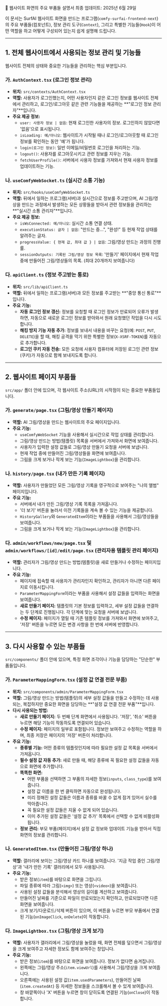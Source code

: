 🧩 웹사이트 화면의 주요 부품들 설명서
최종 업데이트: 2025년 6월 29일

이 문서는 SurfAI 웹사이트 화면을 만드는 프로그램(`comfy-surfai-frontend-next`)의 주요 부품들(컴포넌트), 정보 관리 도구(`Context`), 그리고 특별한 기능들(`Hook`)이 어떤 역할을 하고 어떻게 구성되어 있는지 쉽게 설명해 드립니다.

---

## 1. 전체 웹사이트에서 사용되는 정보 관리 및 기능들

웹사이트 전체의 상태와 중요한 기능들을 관리하는 핵심 부분입니다.

### 가. `AuthContext.tsx` (로그인 정보 관리)

-   **위치:** `src/contexts/AuthContext.tsx`
-   **역할:** 사용자가 로그인했는지, 어떤 사용자인지 같은 로그인 정보를 웹사이트 전체에서 관리하고, 로그인/로그아웃 같은 관련 기능들을 제공하는 **"로그인 정보 관리자"**입니다.
-   **주요 제공 정보:**
    -   `user: 사용자 정보 | 없음`: 현재 로그인한 사용자의 정보. 로그인하지 않았다면 '없음'으로 표시됩니다.
    -   `isLoading: 예/아니오`: 웹사이트가 시작될 때나 로그인/로그아웃할 때 로그인 정보를 확인하는 동안 '예'가 됩니다.
    -   `login(로그인 정보)`: 일반 이메일/비밀번호 로그인을 처리하는 기능.
    -   `logout()`: 사용자를 로그아웃시키고 관련 정보를 지우는 기능.
    -   `fetchUserProfile()`: 서버에서 사용자 정보를 가져와서 현재 사용자 정보를 업데이트하는 기능.

### 나. `useComfyWebSocket.ts` (실시간 소통 기능)

-   **위치:** `src/hooks/useComfyWebSocket.ts`
-   **역할:** 뒤에서 일하는 프로그램(서버)과 실시간으로 정보를 주고받으며, AI 그림/영상을 만드는 과정에서 발생하는 모든 상황들을 받아서 관련 정보들을 관리하는 **"실시간 소통 관리자"**입니다.
-   **주요 제공 정보:**
    -   `isWsConnected: 예/아니오`: 실시간 소통 연결 상태.
    -   `executionStatus: 글자 | 없음`: "만드는 중...", "완성!" 등 현재 작업 상태를 알려주는 글자.
    -   `progressValue: { 현재 값, 최대 값 } | 없음`: 그림/영상 만드는 과정의 진행률.
    -   `sessionOutputs: 기록된 그림/영상 정보 목록`: '만들기' 페이지에서 현재 작업 중에 만들어진 그림/영상들의 목록. (최대 20개까지 보여줍니다)

### 다. `apiClient.ts` (정보 주고받는 통로)

-   **위치:** `src/lib/apiClient.ts`
-   **역할:** 뒤에서 일하는 프로그램(서버)과 모든 정보를 주고받는 **"중앙 통신 통로"**입니다.
-   **주요 기능:**
    -   **자동 로그인 정보 갱신:** 정보를 요청할 때 로그인 정보가 만료되어 오류가 발생하면, 자동으로 새로운 로그인 정보를 받아와서 원래 요청했던 작업을 다시 시도합니다.
    -   **해킹 방지 기능 자동 추가:** 정보를 보내서 내용을 바꾸는 요청(예: `POST`, `PUT`, `DELETE`)을 할 때, 해킹 공격을 막기 위한 특별한 정보(`X-XSRF-TOKEN`)를 자동으로 추가합니다.
    -   **로그인 쿠키 자동 전송:** 모든 요청에 사용자 컴퓨터에 저장된 로그인 관련 정보(쿠키)가 자동으로 함께 보내지도록 합니다.

---

## 2. 웹사이트 페이지 부품들

`src/app/` 폴더 안에 있으며, 각 웹사이트 주소(URL)의 시작점이 되는 중요한 부품들입니다.

### 가. `generate/page.tsx` (그림/영상 만들기 페이지)

-   **역할:** AI 그림/영상을 만드는 웹사이트의 주요 페이지입니다.
-   **주요 기능:**
    -   `useComfyWebSocket` 기능을 사용해서 실시간으로 작업 상태를 관리합니다.
    -   그림/영상 만드는 방법(템플릿) 목록을 서버에서 가져와서 화면에 보여줍니다.
    -   사용자가 입력한 설정 값들로 그림/영상 만들기 요청을 서버에 보냅니다.
    -   현재 작업 중에 만들어진 그림/영상들을 화면에 보여줍니다.
    -   그림을 크게 보거나 작게 보는 기능(`ImageLightbox`)을 관리합니다.

### 나. `history/page.tsx` (내가 만든 기록 페이지)

-   **역할:** 사용자가 만들었던 모든 그림/영상 기록을 영구적으로 보여주는 "나의 앨범" 페이지입니다.
-   **주요 기능:**
    -   서버에서 내가 만든 그림/영상 기록 목록을 가져옵니다.
    -   '더 보기' 버튼을 눌러서 이전 기록들을 계속 볼 수 있는 기능을 제공합니다.
    -   `HistoryGallery`와 `GeneratedItem`이라는 부품들을 사용해서 그림/영상들을 보여줍니다.
    -   그림을 크게 보거나 작게 보는 기능(`ImageLightbox`)을 관리합니다.

### 다. `admin/workflows/new/page.tsx` 및 `admin/workflows/[id]/edit/page.tsx` (관리자용 템플릿 관리 페이지)

-   **역할:** 관리자가 그림/영상 만드는 방법(템플릿)을 새로 만들거나 수정하는 페이지입니다.
-   **주요 기능:**
    -   페이지에 접속할 때 사용자가 관리자인지 확인하고, 관리자가 아니면 다른 페이지로 이동시킵니다.
    -   `ParameterMappingForm`이라는 부품을 사용해서 설정 값들을 입력하는 화면을 보여줍니다.
    -   **새로 만들기 페이지:** 템플릿의 기본 정보를 입력하고, 세부 설정 값들을 연결하는 두 단계로 진행됩니다. 각 단계에 맞는 요청을 서버에 보냅니다.
    -   **수정 페이지:** 페이지가 열릴 때 기존 템플릿 정보를 가져와서 화면에 보여주고, '저장' 버튼을 누르면 모든 변경 사항을 한 번에 서버에 반영합니다.

---

## 3. 다시 사용할 수 있는 부품들

`src/components/` 폴더 안에 있으며, 특정 화면 조각이나 기능을 담당하는 "단순한" 부품들입니다.

### 가. `ParameterMappingForm.tsx` (설정 값 연결 전문 부품)

-   **위치:** `src/components/admin/ParameterMappingForm.tsx`
-   **역할:** 그림/영상 만드는 방법(템플릿)의 세부 설정 값들을 만들고 수정하는 데 사용되는, 복잡하지만 중요한 화면을 담당하는 **"설정 값 연결 전문 부품"**입니다.
-   **다시 사용되는 방법:**
    -   **새로 만들기 페이지:** 두 번째 단계 화면에서 사용됩니다. '저장', '취소' 버튼을 누르면 해당 기능이 작동하도록 연결되어 있습니다.
    -   **수정 페이지:** 페이지의 일부로 포함됩니다. 정보만 보여주고 수정하는 역할을 하며, 최종 저장은 페이지의 '저장' 버튼이 처리합니다.
-   **주요 기능:**
    -   **종류별 기능:** 어떤 종류의 템플릿인지에 따라 필요한 설정 값 목록을 서버에서 가져옵니다.
    -   **필수 설정 값 자동 추가:** 새로 만들 때, 해당 종류에 꼭 필요한 설정 값들을 자동으로 화면에 추가합니다.
    -   **똑똑한 화면:**
        -   어떤 부품을 선택하면 그 부품의 자세한 정보(`inputs`, `class_type`)를 보여줍니다.
        -   설정 값 이름을 한 번 클릭하면 자동으로 완성됩니다.
        -   미리 정해진 설정 값들은 이름과 종류를 바꿀 수 없게 잠겨 있어서 실수를 막아줍니다.
        -   꼭 필요한 설정 값들은 지울 수 없게 되어 있습니다.
        -   이미 추가된 설정 값들은 '설정 값 추가' 목록에서 선택할 수 없게 비활성화됩니다.
    -   **정보 관리:** 부모 부품(페이지)에서 설정 값 정보와 업데이트 기능을 받아서 직접 화면의 정보를 관리합니다.

### 나. `GeneratedItem.tsx` (만들어진 그림/영상 하나)

-   **역할:** 갤러리에 보이는 그림/영상 카드 하나를 보여줍니다. '지금 작업 중인 그림/영상'과 '내가 만든 기록' 갤러리에서 모두 사용됩니다.
-   **주요 기능:**
    -   받은 정보(`item`)를 바탕으로 화면을 그립니다.
    -   파일 종류에 따라 그림(`<img>`) 또는 영상(`<video>`)을 보여줍니다.
    -   사용된 설정 값들을 분석해서 영상의 길이를 계산하고 보여줍니다.
    -   만들어진 날짜를 기준으로 파일이 만료되었는지 확인하고, 만료되었다면 다른 화면을 보여줍니다.
    -   크게 보기/다운로드/삭제 버튼이 있으며, 이 버튼을 누르면 부모 부품에서 연결된 기능(`onImageClick`, `onDelete`)이 작동합니다.

### 다. `ImageLightbox.tsx` (그림/영상 크게 보기)

-   **역할:** 사용자가 갤러리에서 그림/영상을 눌렀을 때, 화면 전체를 덮으면서 그림/영상을 크게 보여주고 자세한 정보도 함께 보여주는 창입니다.
-   **주요 기능:**
    -   받은 정보(`item`)를 바탕으로 화면을 보여줍니다. 정보가 없다면 숨겨집니다.
    -   왼쪽에는 그림/영상 주소(`item.viewUrl`)를 사용해서 그림/영상을 크게 보여줍니다.
    -   오른쪽에는 사용된 설정 값(`item.usedParameters`), 만들어진 날짜(`item.createdAt`) 등 자세한 정보들을 스크롤해서 볼 수 있게 보여줍니다.
    -   창 바깥쪽이나 'X' 버튼을 누르면 창이 닫히도록 연결된 기능(`onClose`)이 작동합니다.